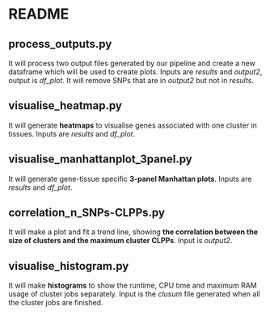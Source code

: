 # README

## process_outputs.py
It will process two output files generated by our pipeline and create a new dataframe which will be used to create plots. Inputs are _results_ and _output2_, output is _df_plot_. It will remove SNPs that are in _output2_ but not in _results_.

## visualise_heatmap.py
It will generate __heatmaps__ to visualise genes associated with one cluster in tissues. Inputs are _results_ and _df_plot_.

## visualise_manhattanplot_3panel.py
It will generate gene-tissue specific __3-panel Manhattan plots__. Inputs are _results_ and _df_plot_.

## correlation_n_SNPs-CLPPs.py
It will make a plot and fit a trend line, showing __the correlation between the size of clusters and the maximum cluster CLPPs__. Input is _output2_.

## visualise_histogram.py
It will make __histograms__ to show the runtime, CPU time and maximum RAM usage of cluster jobs separately. Input is the _clusum_ file generated when all the cluster jobs are finished.

